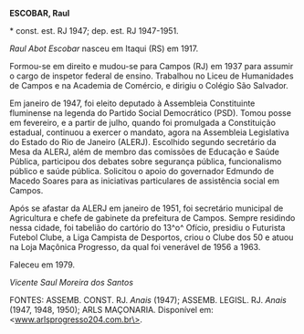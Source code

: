 **ESCOBAR, Raul**

\* const. est. RJ 1947; dep. est. RJ 1947-1951.

*Raul Abot Escobar* nasceu em Itaqui (RS) em 1917.

Formou-se em direito e mudou-se para Campos (RJ) em 1937 para assumir o
cargo de inspetor federal de ensino. Trabalhou no Liceu de Humanidades
de Campos e na Academia de Comércio, e dirigiu o Colégio São Salvador.

Em janeiro de 1947, foi eleito deputado à Assembleia Constituinte
fluminense na legenda do Partido Social Democrático (PSD). Tomou posse
em fevereiro, e a partir de julho, quando foi promulgada a Constituição
estadual, continuou a exercer o mandato, agora na Assembleia Legislativa
do Estado do Rio de Janeiro (ALERJ). Escolhido segundo secretário da
Mesa da ALERJ, além de membro das comissões de Educação e Saúde Pública,
participou dos debates sobre segurança pública, funcionalismo público e
saúde pública. Solicitou o apoio do governador Edmundo de Macedo Soares
para as iniciativas particulares de assistência social em Campos.

Após se afastar da ALERJ em janeiro de 1951, foi secretário municipal de
Agricultura e chefe de gabinete da prefeitura de Campos. Sempre
residindo nessa cidade, foi tabelião do cartório do 13^o^ Ofício,
presidiu o Futurista Futebol Clube, a Liga Campista de Desportos, criou
o Clube dos 50 e atuou na Loja Maçônica Progresso, da qual foi venerável
de 1956 a 1963.

Faleceu em 1979.

*Vicente Saul Moreira dos Santos*

FONTES: ASSEMB. CONST. RJ. *Anais* (1947); ASSEMB. LEGISL. RJ. *Anais*
(1947, 1948, 1950); ARLS MAÇONARIA. Disponível em:
\<www.arlsprogresso204.com.br\>.
